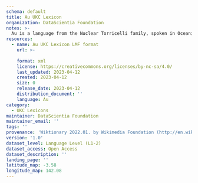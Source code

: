 ```yaml
---
schema: default
title: Au UKC Lexicon
organization: DataScientia Foundation
notes: >-
  Au is a language from the Nuclear Torricelli family, spoken in Oceania. The UKC Lexicon of Au is represented as a lexico-semantic network. It consists of words, word senses, synsets, as well as sense-level and synset-level relationships.
resources:
  - name: Au UKC Lexicon LMF format
    url: >-
      
    format: xml
    license: https://creativecommons.org/licenses/by-nc-sa/4.0/
    last_updated: 2023-04-12
    created: 2023-04-12
    size: 0
    release_date: 2023-04-12
    distribution_document: ''
    language: Au
category:
  - UKC Lexicons
maintainer: DataScientia Foundation
maintainer_email: ''
tags: ''
provenance: 'Wiktionary 2022.01. by Wikimedia Foundation (http://en.wiktionary.org); Princeton WordNet 2.1 by Princeton University (https://wordnet.princeton.edu)'
version: '1.0'
dataset_level: Language Level (L1-2)
dataset_access: Open Access
dataset_description: ''
landing_page: ''
latitude_map: -3.58
longitude_map: 142.08
---
```

